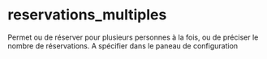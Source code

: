 reservations_multiples
======================

Permet ou de réserver pour plusieurs personnes à la fois, ou de préciser le nombre de réservations. A spécifier dans le paneau de configuration
